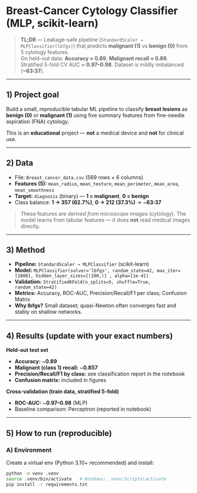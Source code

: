 # Breast-Cancer Cytology Classifier (MLP, scikit-learn)

> **TL;DR** — Leakage-safe pipeline (`StandardScaler → MLPClassifier(lbfgs)`) that predicts **malignant (1)** vs **benign (0)** from 5 cytology features.  
> On held-out data: **Accuracy ≈ 0.89**, **Malignant recall ≈ 0.86**.  
> Stratified 5-fold CV AUC ≈ **0.97–0.98**. Dataset is mildly imbalanced (**~63:37**).

---

## 1) Project goal
Build a small, reproducible tabular ML pipeline to classify **breast lesions** as **benign (0)** or **malignant (1)** using five summary features from fine-needle aspiration (FNA) cytology.

This is an **educational** project — **not** a medical device and **not** for clinical use.

---

## 2) Data

- File: `Breast_cancer_data.csv` (569 rows × 6 columns)  
- **Features (5):** `mean_radius`, `mean_texture`, `mean_perimeter`, `mean_area`, `mean_smoothness`  
- **Target:** `diagnosis` (binary) — **1 = malignant**, **0 = benign**  
- Class balance: **1 → 357 (62.7%)**, **0 → 212 (37.3%)** → ~**63:37**

> These features are *derived from microscope images* (cytology). The model learns from tabular features — it does **not** read medical images directly.

---

## 3) Method

- **Pipeline:** `StandardScaler → MLPClassifier` (scikit-learn)  
- **Model:** `MLPClassifier(solver='lbfgs', random_state=42, max_iter=[1000], hidden_layer_sizes=[(100,)] , alpha=[1e-4])`  
- **Validation:** `StratifiedKFold(n_splits=5, shuffle=True, random_state=42)`  
- **Metrics:** Accuracy, ROC-AUC, Precision/Recall/F1 per class; Confusion Matrix  
- **Why lbfgs?** Small dataset; quasi-Newton often converges fast and stably on shallow networks.

---

## 4) Results (update with your exact numbers)

**Held-out test set**
- **Accuracy:** ~**0.89**  
- **Malignant (class 1) recall:** ~**0.857**  
- **Precision/Recall/F1 by class:** see classification report in the notebook  
- **Confusion matrix:** included in figures

**Cross-validation (train data, stratified 5-fold)**
- **ROC-AUC:** ~**0.97–0.98** (MLP)  
- Baseline comparison: Perceptron (reported in notebook)

---

## 5) How to run (reproducible)

### A) Environment
Create a virtual env (Python 3.10+ recommended) and install:

```bash
python -m venv .venv
source .venv/bin/activate   # Windows: .venv\Scripts\activate
pip install -r requirements.txt
